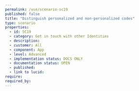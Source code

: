 ```yaml
---
permalink: /use/scenario-sc19
published: false
title: "Distinguish personalized and non-personalized codes"
type: scenario
properties:
  - id: SC19
  - category: Get in touch with other Identities
  - description: 
  - customer: All
  - component: App
  - level: Advanced
  - implementation status: DOCS ONLY
  - documentation status: OPEN
  - published: 
  - link to lucid: 
require:
required_by:
---
```



